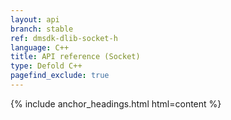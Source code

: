 ```yaml
---
layout: api
branch: stable
ref: dmsdk-dlib-socket-h
language: C++
title: API reference (Socket)
type: Defold C++
pagefind_exclude: true
---
```

{% include anchor_headings.html html=content %}